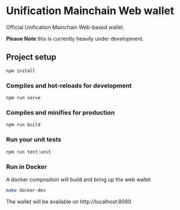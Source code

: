 # Unification Mainchain Web wallet

Official Unification Mainchain Web-based wallet.

**Please Note** this is currently heavily under development.

## Project setup
```
npm install
```

### Compiles and hot-reloads for development
```
npm run serve
```

### Compiles and minifies for production
```
npm run build
```

### Run your unit tests
```
npm run test:unit
```

### Run in Docker

A docker composition will build and bring up the web wallet

```bash
make docker-dev
```

The wallet will be available on http://localhost:8080
